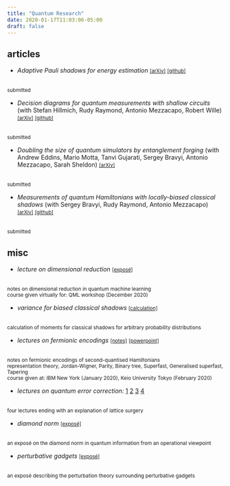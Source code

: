 ```yaml
---
title: "Quantum Research"
date: 2020-01-17T11:03:06-05:00
draft: false
---
```


## articles

* *Adaptive Pauli shadows for energy estimation*
<a href="https://arxiv.org/abs/2105.12207"><small>[arXiv]</small></a>
<a href="https://github.com/charleshadfield/adaptiveshadows"><small>[github]</small></a>
</br>
<small>submitted</small>

* *Decision diagrams for quantum measurements with shallow circuits* (with Stefan Hillmich, Rudy Raymond, Antonio Mezzacapo, Robert Wille)
<a href="https://arxiv.org/abs/2105.06932"><small>[arXiv]</small></a>
<a href="https://github.com/hillmich/dd-pauli-sampling"><small>[github]</small></a>
</br>
<small>submitted</small>

* *Doubling the size of quantum simulators by entanglement forging* (with Andrew Eddins, Mario Motta, Tanvi Gujarati, Sergey Bravyi, Antonio Mezzacapo, Sarah Sheldon)
<a href="https://arxiv.org/abs/2104.10220"><small>[arXiv]</small></a>
</br>
<small>submitted</small>

* *Measurements of quantum Hamiltonians with locally-biased classical shadows* (with Sergey Bravyi, Rudy Raymond, Antonio Mezzacapo)
<a href="https://arxiv.org/abs/2006.15788"><small>[arXiv]</small></a>
<a href="https://github.com/charleshadfield/variances"><small>[github]</small></a>
</br>
<small>submitted</small>

## misc

* *lecture on dimensional reduction*
<a href="/pdf/quantum/sfa.pdf"><small>[exposé]</small></a>
</br>
<small>notes on dimensional reduction in quantum machine learning</small>
</br>
<small>course given virtually for: QML workshop (December 2020)</small>

* *variance for biased classical shadows*
<a href="/pdf/quantum/bcs.pdf"><small>[calculation]</small></a>
</br>
<small>calculation of moments for classical shadows for arbitrary probability distributions</small>


* *lectures on fermionic encodings*
<a href="/pdf/quantum/fermi-encode.pdf"><small>[notes]</small></a>
<a href="/pptx/fermi-encode-v2.pptx"><small>[powerpoint]</small></a>
</br>
<small>notes on fermionic encodings of second-quantised Hamiltonians</small>
</br>
<small>representation theory, Jordan-Wigner, Parity, Binary tree, Superfast, Generalised superfast, Tapering</small>
</br>
<small>course given at: IBM New York (January 2020), Keio University Tokyo (February 2020)</small>


* *lectures on quantum error correction:*
[1](/pdf/quantum/qec_lecture_1.pdf)
[2](/pdf/quantum/qec_lecture_2.pdf)
[3](/pdf/quantum/qec_lecture_3.pdf)
[4](/pdf/quantum/qec_lecture_4.pdf)
</br>
<small>four lectures ending with an explanation of lattice surgery</small>

* *diamond norm*
<a href="/pdf/quantum/diamond_norm.pdf"><small>[exposé]</small></a>
</br>
<small>an exposé on the diamond norm in quantum information from an operational viewpoint</small>

* *perturbative gadgets*
<a href="/pdf/quantum/rigetti_interview.pdf"><small>[exposé]</small></a>
</br>
<small>an exposé describing the perturbation theory surrounding perturbative gadgets</small>
